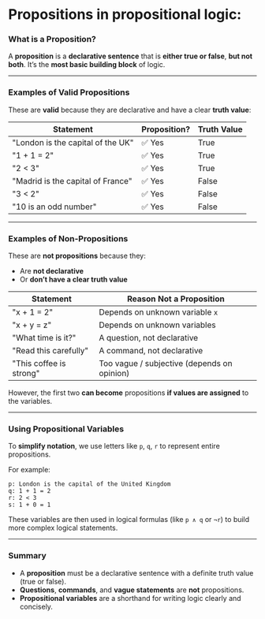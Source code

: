 # **Propositions** in propositional logic:

### **What is a Proposition?**

A **proposition** is a **declarative sentence** that is **either true or false**, **but not both**.
It’s the **most basic building block** of logic.

---

### **Examples of Valid Propositions**

These are **valid** because they are declarative and have a clear **truth value**:

| Statement                         | Proposition? | Truth Value |
| --------------------------------- | ------------ | ----------- |
| "London is the capital of the UK" | ✅ Yes        | True        |
| "1 + 1 = 2"                       | ✅ Yes        | True        |
| "2 < 3"                           | ✅ Yes        | True        |
| "Madrid is the capital of France" | ✅ Yes        | False       |
| "3 < 2"                           | ✅ Yes        | False       |
| "10 is an odd number"             | ✅ Yes        | False       |

---

### **Examples of Non-Propositions**

These are **not propositions** because they:

* Are **not declarative**
* Or **don’t have a clear truth value**

| Statement               | Reason Not a Proposition                    |
| ----------------------- | ------------------------------------------- |
| "x + 1 = 2"             | Depends on unknown variable `x`             |
| "x + y = z"             | Depends on unknown variables                |
| "What time is it?"      | A question, not declarative                 |
| "Read this carefully"   | A command, not declarative                  |
| "This coffee is strong" | Too vague / subjective (depends on opinion) |

However, the first two **can become** propositions **if values are assigned** to the variables.

---

### **Using Propositional Variables**

To **simplify notation**, we use letters like `p`, `q`, `r` to represent entire propositions.

For example:

```plaintext
p: London is the capital of the United Kingdom  
q: 1 + 1 = 2  
r: 2 < 3  
s: 1 + 0 = 1
```

These variables are then used in logical formulas (like `p ∧ q` or `¬r`) to build more complex logical statements.

---

### Summary

* A **proposition** must be a declarative sentence with a definite truth value (true or false).
* **Questions**, **commands**, and **vague statements** are **not** propositions.
* **Propositional variables** are a shorthand for writing logic clearly and concisely.